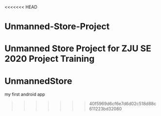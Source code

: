<<<<<<< HEAD
# Unmanned-Store-Project
Unmanned Store Project for ZJU SE 2020 Project Training
=======
# UnmannedStore
my first android app
>>>>>>> 40f5969d6cf6e7d6d02c518d88c611223bd32080
